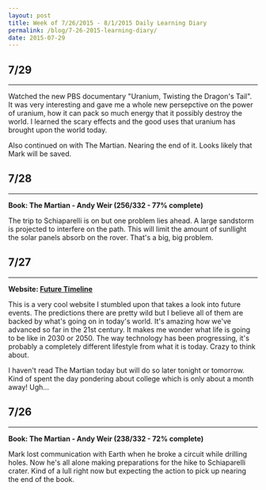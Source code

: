 ```yaml
---
layout: post
title: Week of 7/26/2015 - 8/1/2015 Daily Learning Diary
permalink: /blog/7-26-2015-learning-diary/
date: 2015-07-29
---
```


## 7/29
---
Watched the new PBS documentary "Uranium, Twisting the Dragon's Tail". It was very interesting and gave me a whole new persepctive on the power of uranium, how it can pack so much energy that it possibly destroy the world. I learned the scary effects and the good uses that uranium has brought upon the world today.

Also continued on with The Martian. Nearing the end of it. Looks likely that Mark will be saved.

## 7/28
---
**Book: The Martian - Andy Weir (256/332 - 77% complete)**

The trip to Schiaparelli is on but one problem lies ahead. A large sandstorm is projected to interfere on the path. This will limit the amount of sunllight the solar panels absorb on the rover. That's a big, big problem.

## 7/27
---
**Website: [Future Timeline](http://www.futuretimeline.net/)**

This is a very cool website I stumbled upon that takes a look into future events. The predictions there are pretty wild but I believe all of them are backed by what's going on in today's world. It's amazing how we've advanced so far in the 21st century. It makes me wonder what life is going to be like in 2030 or 2050. The way technology has been progressing, it's probably a completely different lifestyle from what it is today. Crazy to think about.

I haven't read The Martian today but will do so later tonight or tomorrow. Kind of spent the day pondering about college which is only about a month away! Ugh...

## 7/26
---
**Book: The Martian - Andy Weir (238/332 - 72% complete)**

Mark lost communication with Earth when he broke a circuit while drilling holes. Now he's all alone making preparations for the hike to Schiaparelli crater. Kind of a lull right now but expecting the action to pick up nearing the end of the book.